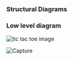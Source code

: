 ### Structural Diagrams
### Low level diagram
![tic tac toe image](https://user-images.githubusercontent.com/94224310/142990065-f8018624-c7e9-4df3-9cf9-f451cab3ca6f.PNG)

![Capture](https://user-images.githubusercontent.com/94224310/143224091-0b8ae762-6ff1-476d-bee4-10ce2e7ffd0d.PNG)
